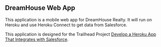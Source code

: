 DreamHouse Web App
------------------

This application is a mobile web app for DreamHouse Realty. It will run on Heroku and use Heroku Connect to get data from Salesforce.

This application is designed for the Trailhead Project [Develop a Heroku App That Integrates with Salesforce](https://trailhead.salesforce.com/content/learn/projects/develop-heroku-applications).

<!--a href="https://heroku.com/deploy">
  <img src="https://www.herokucdn.com/deploy/button.svg" alt="Deploy">
</a-->

